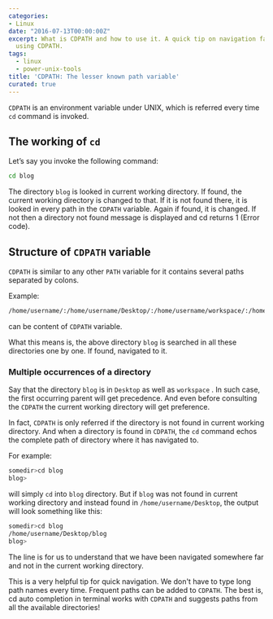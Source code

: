 ```yaml
---
categories:
- Linux
date: "2016-07-13T00:00:00Z"
excerpt: What is CDPATH and how to use it. A quick tip on navigation faster with cd
  using CDPATH.
tags:
  - linux
  - power-unix-tools
title: 'CDPATH: The lesser known path variable'
curated: true
---
```


`CDPATH` is an environment variable under UNIX, which is referred every time `cd` command is invoked.

## The working of `cd`
Let’s say you invoke the following command:
```bash
cd blog
```
The directory `blog` is looked in current working directory. If found, the current working directory is changed to that. If it is not found there, it is looked in every path in the `CDPATH` variable. Again if found, it is changed. If not then a directory not found message is displayed and cd returns 1 (Error code).

## Structure of `CDPATH` variable
`CDPATH` is similar to any other `PATH` variable for it contains several paths separated by colons.

Example:
```bash
/home/username/:/home/username/Desktop/:/home/username/workspace/:/home/username/toolkit/
```
can be content of `CDPATH` variable.

What this means is, the above directory `blog` is searched in all these directories one by one. If found, navigated to it.

### Multiple occurrences of a directory
Say that the directory `blog` is in `Desktop` as well as `workspace` . In such case, the first occurring parent will get precedence. And even before consulting the `CDPATH` the current working directory will get preference.

In fact, `CDPATH` is only referred if the directory is not found in current working directory. And when a directory is found in `CDPATH`, the `cd` command echos the complete path of directory where it has navigated to.

For example:

```bash
somedir>cd blog
blog>
```
will simply `cd` into `blog` directory. But if `blog` was not found in current working directory and instead found in `/home/username/Desktop`, the output will look something like this:

```bash
somedir>cd blog
/home/username/Desktop/blog
blog>
```
The line is for us to understand that we have been navigated somewhere far and not in the current working directory.

This is a very helpful tip for quick navigation. We don't have to type long path names every time. Frequent paths can be added to `CDPATH`. The best is, cd auto completion in terminal works with `CDPATH` and suggests paths from all the available directories!
